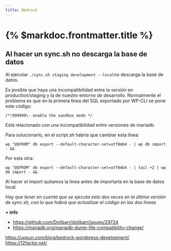 ```yaml
---
title: Bedrock
---
```


# {% $markdoc.frontmatter.title %}

## Al hacer un sync.sh no descarga la base de datos

Al ejecutar ```./sync.sh staging development --local```no descarga la base de datos.

Es posible que haya una incompatibilidad entre la versión en production/staging y la de nuestro entorno de desarrollo. Normalmente el problema es que en la primera línea del SQL exportado por WP-CLI se pone este código:

```/*!999999\- enable the sandbox mode */```

Está relacionado con una incompatibilidad entre versiones de mariadb.

Para solucionarlo, en el script.sh habría que cambiar esta línea:

```wp "@$FROM" db export --default-character-set=utf8mb4 - | wp db import - &&```

Por esta otra:

```wp "@$FROM" db export --default-character-set=utf8mb4 - | tail +2 | wp db import - &&```

Al hacer el import quitamos la línea antes de importarla en la base de datos local.

*Hay que tener en cuenta que se ejecuta esto dos veces en la última versión de sync.sh, con lo que habrá que actualizar el código en las dos líneas*

**+ info**

- https://github.com/Dolibarr/dolibarr/issues/29724
- https://mariadb.org/mariadb-dump-file-compatibility-change/



https://upsun.com/blog/bedrock-wordpress-development/
https://12factor.net/
